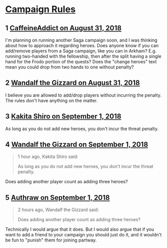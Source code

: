# [Campaign Rules](https://community.fantasyflightgames.com/topic/281877-campaign-rules/)

## 1 [CaffeineAddict on August 31, 2018](https://community.fantasyflightgames.com/topic/281877-campaign-rules/?do=findComment&comment=3456849)

I'm planning on running another Saga campaign soon, and I was thinking about how to approach it regarding heroes.
Does anyone know if you can add/remove players from a Saga campaign, like you can in Arkham?
E.g. running two-handed with the fellowship, then after the split having a single hand for the Frodo portion of the quests?
Does the "change heroes" text mean you could drop from two hands to one without penalty?

## 2 [Wandalf the Gizzard on August 31, 2018](https://community.fantasyflightgames.com/topic/281877-campaign-rules/?do=findComment&comment=3456889)

I believe you are allowed to add/drop players without incurring the penalty. The rules don't have anything on the matter.

## 3 [Kakita Shiro on September 1, 2018](https://community.fantasyflightgames.com/topic/281877-campaign-rules/?do=findComment&comment=3457637)

As long as you do not add new heroes, you don't incur the threat penalty.

## 4 [Wandalf the Gizzard on September 1, 2018](https://community.fantasyflightgames.com/topic/281877-campaign-rules/?do=findComment&comment=3457684)

> 1 hour ago, Kakita Shiro said:
> 
> As long as you do not add new heroes, you don't incur the threat penalty.

Does adding another player count as adding three heroes?

## 5 [Authraw on September 1, 2018](https://community.fantasyflightgames.com/topic/281877-campaign-rules/?do=findComment&comment=3457763)

> 2 hours ago, Wandalf the Gizzard said:
> 
> Does adding another player count as adding three heroes?

Technically I would argue that it does. But I would also argue that if you want to add a friend to your campaign you should just do it, and it wouldn't be fun to "punish" them for joining partway.

